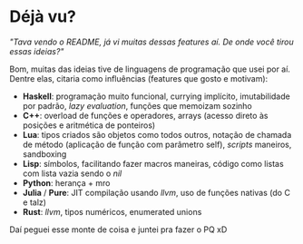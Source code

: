 Déjà vu?
========
_"Tava vendo o README, já vi muitas dessas features aí. De onde você tirou
essas ideias?"_

Bom, muitas das ideias tive de linguagens de programação que usei por aí. Dentre
elas, citaria como influências (features que gosto e motivam):

- __Haskell__: programação muito funcional, currying implícito, imutabilidade
  por padrão, _lazy evaluation_, funções que memoizam sozinho
- __C++__: overload de funções e operadores, arrays (acesso direto às posições
  e aritmética de ponteiros)
- __Lua__: tipos criados são objetos como todos outros, notação de chamada de
  método (aplicação de função com parâmetro self), _scripts_ maneiros,
  sandboxing
- __Lisp__: símbolos, facilitando fazer macros maneiras, código como listas com
  lista vazia sendo o _nil_
- __Python__: herança + mro
- __Julia__ / __Pure__: JIT compilação usando _llvm_, uso de funções nativas
  (do C e talz)
- __Rust__: _llvm_, tipos numéricos, enumerated unions

Daí peguei esse monte de coisa e juntei pra fazer o PQ xD
